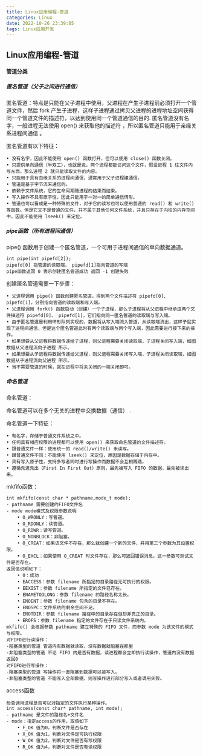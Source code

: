 ```yaml
---
title: Linux应用编程-管道
categories: Linux
date: 2022-10-26 23:39:05
tags: Linux应用开发
---
```


##	Linux应用编程-管道

#### 管道分类

##### 匿名管道（父子之间进行通信）

匿名管道：特点是只能在父子进程中使用，父进程在产生子进程前必须打开一个管道文件，然后 fork 产生子进程，这样子进程通过拷贝父进程的进程地址空间获得同一个管道文件的描述符，以达到使用同一个管道通信的目的. 匿名管道没有名字，一般进程无法使用 open() 来获取他的描述符  ，所以匿名管道只能用于亲缘关系进程间通信  。

匿名管道有以下特征：

```
• 没有名字，因此不能使用 open() 函数打开，但可以使用 close() 函数关闭。
• 只提供单向通信（半双工），也就是说，两个进程都能访问这个文件，假设进程 1 往文件内写东西，那么进程 2 就只能读取文件的内容。
• 只能用于具有血缘关系的进程间通信，通常用于父子进程建通信。
• 管道是基于字节流来通信的。
• 依赖于文件系统，它的生命周期随进程的结束而结束。
• 写入操作不具有原子性，因此只能用于一对一的简单通信情形。
• 管道也可以看成是一种特殊的文件，对于它的读写也可以使用普通的 read() 和 write() 等函数。但是它又不是普通的文件，并不属于其他任何文件系统，并且只存在于内核的内存空间中，因此不能使用 lseek() 来定位。
```

##### pipe函数（所有进程间通信）

pipe() 函数用于创建一个匿名管道，一个可用于进程间通信的单向数据通道。  

```
int pipe(int pipefd[2]);
pipefd[0] 指管道的读取端， pipefd[1]指向管道的写端
pipe函数返回 0 表示创建匿名管道成功 返回 -1 创建失败
```

创建匿名管道需要一下步骤：

```
• 父进程调用 pipe() 函数创建匿名管道，得到两个文件描述符 pipefd[0]、 pipefd[1]，分别指向管道的读取端和写入端。
• 父进程调用 fork() 函数启动（创建）一个子进程，那么子进程将从父进程中继承这两个文件描述符 pipefd[0]、 pipefd[1]，它们指向同一匿名管道的读取端与写入端。
• 由于匿名管道是利用环形队列实现的，数据将从写入端流入管道，从读取端流出，这样子就实现了进程间通信，但是这个匿名管道此时有两个读取端与两个写入端，因此需要进行接下来的操作。
• 如果想要从父进程将数据传递给子进程，则父进程需要关闭读取端，子进程关闭写入端，如图数据从父进程流向子进程 所示。
• 如果想要从子进程将数据传递给父进程，则父进程需要关闭写入端，子进程关闭读取端，如图数据从子进程流向父进程 所示。
• 当不需要管道的时候，就在进程中将未关闭的一端关闭即可。
```



##### 命名管道

命名管道：

命名管道可以在多个无关的进程中交换数据（通信） .

命名管道一下特征：

```
• 有名字，存储于普通文件系统之中。
• 任何具有相应权限的进程都可以使用 open() 来获取命名管道的文件描述符。
• 跟普通文件一样：使用统一的 read()/write() 来读写。
• 跟普通文件不同：不能使用 lseek() 来定位，原因是数据存储于内存中。
• 具有写入原子性，支持多写者同时进行写操作而数据不会互相践踏。
• 遵循先进先出（First In First Out）原则，最先被写入 FIFO 的数据，最先被读出来。
```

mkfifo函数：

```
int mkfifo(const char * pathname,mode_t mode);
- pathname 需要创建的FIFO文件名
- mode mode模式及权限参数说明
    • O_WRONLY：写管道。
    • O_RDONLY：读管道。
    • O_RDWR：读写管道。
    • O_NONBLOCK：非阻塞。
    • O_CREAT：如果该文件不存在，那么就创建一个新的文件，并用第三个参数为其设置权限。
    • O_EXCL：如果使用 O_CREAT 时文件存在，那么可返回错误消息。这一参数可测试文件是否存在。
返回值说明如下：
    • 0：成功
    • EACCESS：参数 filename 所指定的目录路径无可执行的权限。
    • EEXIST：参数 filename 所指定的文件已存在。
    • ENAMETOOLONG：参数 filename 的路径名称太长。
    • ENOENT：参数 filename 包含的目录不存在。
    • ENOSPC：文件系统的剩余空间不足。
    • ENOTDIR：参数 filename 路径中的目录存在但却非真正的目录。
    • EROFS：参数 filename 指定的文件存在于只读文件系统内。
mkfifo() 会根据参数 pathname 建立特殊的 FIFO 文件，而参数 mode 为该文件的模式与权限。
对FIFO进行读操作：
-阻塞类型的管道 管道内有数据就读取，没有数据就阻塞在那里
-非阻塞类型的管道 不论 FIFO 内是否有数据，读进程都会立即执行读操作，管道内没有数据返回0
对FIFO进行写操作：
-阻塞类型的管道 写操作将一直阻塞到数据可以被写入。
-非阻塞类型的管道 不能写入全部数据，则写操作进行部分写入或者调用失败。

```

access函数

```
检查调用进程是否可以对指定的文件执行某种操作。
int access(const char* pathname, int mode);
- pathname 是文件的路径名+文件名
- mode：指定access的作用，取值如下
    • F_OK 值为0，判断文件是否存在 
    • X_OK 值为1，判断对文件是可执行权限 
    • W_OK 值为2，判断对文件是否有写权限 
    • R_OK 值为4，判断对文件是否有读权限
```

